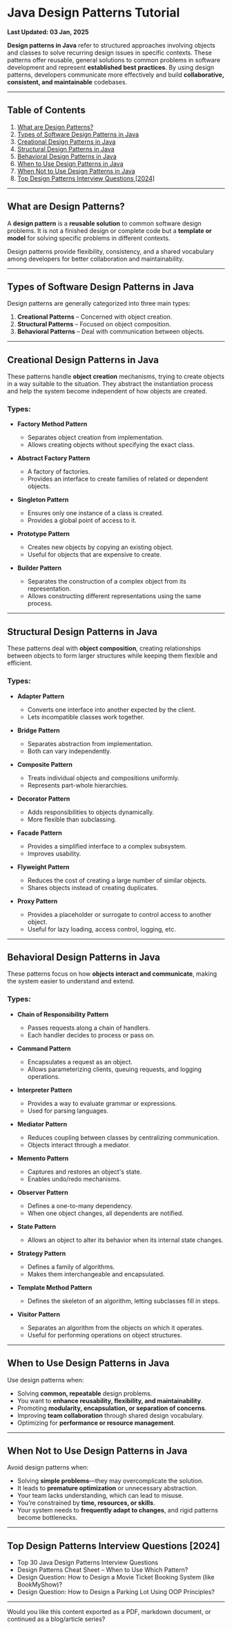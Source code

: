 # **Java Design Patterns Tutorial**

**Last Updated: 03 Jan, 2025**

**Design patterns in Java** refer to structured approaches involving objects and classes to solve recurring design issues in specific contexts. These patterns offer reusable, general solutions to common problems in software development and represent **established best practices**. By using design patterns, developers communicate more effectively and build **collaborative, consistent, and maintainable** codebases.

---

## **Table of Contents**

1. [What are Design Patterns?](#what-are-design-patterns)
2. [Types of Software Design Patterns in Java](#types-of-software-design-patterns-in-java)
3. [Creational Design Patterns in Java](#creational-design-patterns-in-java)
4. [Structural Design Patterns in Java](#structural-design-patterns-in-java)
5. [Behavioral Design Patterns in Java](#behavioral-design-patterns-in-java)
6. [When to Use Design Patterns in Java](#when-to-use-design-patterns-in-java)
7. [When Not to Use Design Patterns in Java](#when-not-to-use-design-patterns-in-java)
8. [Top Design Patterns Interview Questions \[2024\]](#top-design-patterns-interview-questions-2024)

---

## **What are Design Patterns?**

A **design pattern** is a **reusable solution** to common software design problems. It is not a finished design or complete code but a **template or model** for solving specific problems in different contexts.

Design patterns provide flexibility, consistency, and a shared vocabulary among developers for better collaboration and maintainability.

---

## **Types of Software Design Patterns in Java**

Design patterns are generally categorized into three main types:

1. **Creational Patterns** – Concerned with object creation.
2. **Structural Patterns** – Focused on object composition.
3. **Behavioral Patterns** – Deal with communication between objects.

---

## **Creational Design Patterns in Java**

These patterns handle **object creation** mechanisms, trying to create objects in a way suitable to the situation. They abstract the instantiation process and help the system become independent of how objects are created.

### Types:

* **Factory Method Pattern**

  * Separates object creation from implementation.
  * Allows creating objects without specifying the exact class.

* **Abstract Factory Pattern**

  * A factory of factories.
  * Provides an interface to create families of related or dependent objects.

* **Singleton Pattern**

  * Ensures only one instance of a class is created.
  * Provides a global point of access to it.

* **Prototype Pattern**

  * Creates new objects by copying an existing object.
  * Useful for objects that are expensive to create.

* **Builder Pattern**

  * Separates the construction of a complex object from its representation.
  * Allows constructing different representations using the same process.

---

## **Structural Design Patterns in Java**

These patterns deal with **object composition**, creating relationships between objects to form larger structures while keeping them flexible and efficient.

### Types:

* **Adapter Pattern**

  * Converts one interface into another expected by the client.
  * Lets incompatible classes work together.

* **Bridge Pattern**

  * Separates abstraction from implementation.
  * Both can vary independently.

* **Composite Pattern**

  * Treats individual objects and compositions uniformly.
  * Represents part-whole hierarchies.

* **Decorator Pattern**

  * Adds responsibilities to objects dynamically.
  * More flexible than subclassing.

* **Facade Pattern**

  * Provides a simplified interface to a complex subsystem.
  * Improves usability.

* **Flyweight Pattern**

  * Reduces the cost of creating a large number of similar objects.
  * Shares objects instead of creating duplicates.

* **Proxy Pattern**

  * Provides a placeholder or surrogate to control access to another object.
  * Useful for lazy loading, access control, logging, etc.

---

## **Behavioral Design Patterns in Java**

These patterns focus on how **objects interact and communicate**, making the system easier to understand and extend.

### Types:

* **Chain of Responsibility Pattern**

  * Passes requests along a chain of handlers.
  * Each handler decides to process or pass on.

* **Command Pattern**

  * Encapsulates a request as an object.
  * Allows parameterizing clients, queuing requests, and logging operations.

* **Interpreter Pattern**

  * Provides a way to evaluate grammar or expressions.
  * Used for parsing languages.

* **Mediator Pattern**

  * Reduces coupling between classes by centralizing communication.
  * Objects interact through a mediator.

* **Memento Pattern**

  * Captures and restores an object's state.
  * Enables undo/redo mechanisms.

* **Observer Pattern**

  * Defines a one-to-many dependency.
  * When one object changes, all dependents are notified.

* **State Pattern**

  * Allows an object to alter its behavior when its internal state changes.

* **Strategy Pattern**

  * Defines a family of algorithms.
  * Makes them interchangeable and encapsulated.

* **Template Method Pattern**

  * Defines the skeleton of an algorithm, letting subclasses fill in steps.

* **Visitor Pattern**

  * Separates an algorithm from the objects on which it operates.
  * Useful for performing operations on object structures.

---

## **When to Use Design Patterns in Java**

Use design patterns when:

* Solving **common, repeatable** design problems.
* You want to **enhance reusability, flexibility, and maintainability**.
* Promoting **modularity, encapsulation, or separation of concerns**.
* Improving **team collaboration** through shared design vocabulary.
* Optimizing for **performance or resource management**.

---

## **When Not to Use Design Patterns in Java**

Avoid design patterns when:

* Solving **simple problems**—they may overcomplicate the solution.
* It leads to **premature optimization** or unnecessary abstraction.
* Your team lacks understanding, which can lead to misuse.
* You’re constrained by **time, resources, or skills**.
* Your system needs to **frequently adapt to changes**, and rigid patterns become bottlenecks.

---

## **Top Design Patterns Interview Questions \[2024]**

* Top 30 Java Design Patterns Interview Questions
* Design Patterns Cheat Sheet – When to Use Which Pattern?
* Design Question: How to Design a Movie Ticket Booking System (like BookMyShow)?
* Design Question: How to Design a Parking Lot Using OOP Principles?

---

Would you like this content exported as a PDF, markdown document, or continued as a blog/article series?
